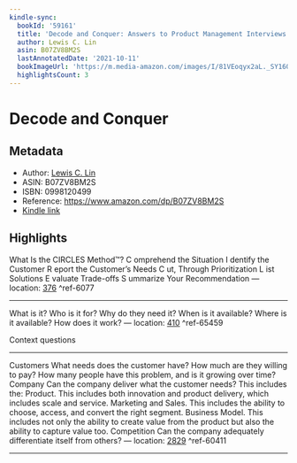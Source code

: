 ```yaml
---
kindle-sync:
  bookId: '59161'
  title: 'Decode and Conquer: Answers to Product Management Interviews'
  author: Lewis C. Lin
  asin: B07ZV8BM2S
  lastAnnotatedDate: '2021-10-11'
  bookImageUrl: 'https://m.media-amazon.com/images/I/81VEoqyx2aL._SY160.jpg'
  highlightsCount: 3
---
```

# Decode and Conquer
## Metadata
* Author: [Lewis C. Lin](https://www.amazon.com/Lewis-C-Lin/e/B00H1ZJ6W0/ref=dp_byline_cont_ebooks_1)
* ASIN: B07ZV8BM2S
* ISBN: 0998120499
* Reference: https://www.amazon.com/dp/B07ZV8BM2S
* [Kindle link](kindle://book?action=open&asin=B07ZV8BM2S)

## Highlights
What Is the CIRCLES Method™? C omprehend the Situation I dentify the Customer R eport the Customer’s Needs C ut, Through Prioritization L ist Solutions E valuate Trade-offs S ummarize Your Recommendation — location: [376](kindle://book?action=open&asin=B07ZV8BM2S&location=376) ^ref-6077

---
What is it? Who is it for? Why do they need it? When is it available? Where is it available? How does it work? — location: [410](kindle://book?action=open&asin=B07ZV8BM2S&location=410) ^ref-65459

Context questions

---
Customers What needs does the customer have? How much are they willing to pay? How many people have this problem, and is it growing over time? Company Can the company deliver what the customer needs? This includes the: Product. This includes both innovation and product delivery, which includes scale and service. Marketing and Sales. This includes the ability to choose, access, and convert the right segment. Business Model. This includes not only the ability to create value from the product but also the ability to capture value too. Competition Can the company adequately differentiate itself from others? — location: [2829](kindle://book?action=open&asin=B07ZV8BM2S&location=2829) ^ref-60411

---
